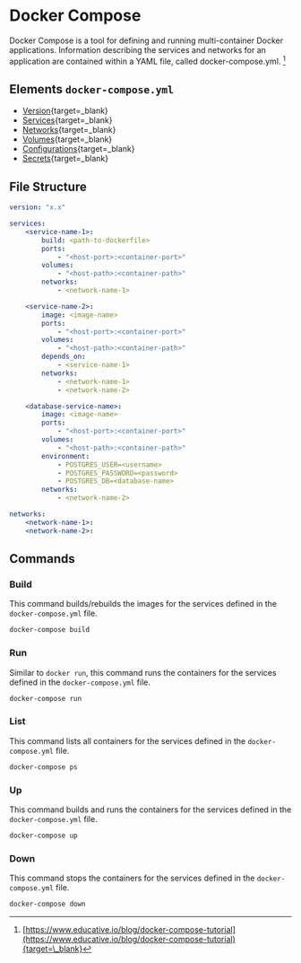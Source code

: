 # Docker Compose

Docker Compose is a tool for defining and running multi-container Docker applications. Information describing the services and networks for an application are contained within a YAML file, called docker-compose.yml. [^1]

## Elements `docker-compose.yml`

-   [Version](https://docs.docker.com/compose/compose-file/compose-versioning/){target=\_blank}
-   [Services](https://docs.docker.com/compose/compose-file/05-services/){target=\_blank}
-   [Networks](https://docs.docker.com/compose/compose-file/06-networks/){target=\_blank}
-   [Volumes](https://docs.docker.com/compose/compose-file/07-volumes/){target=\_blank}
-   [Configurations](https://docs.docker.com/compose/compose-file/08-configs/){target=\_blank}
-   [Secrets](https://docs.docker.com/compose/compose-file/09-secrets/){target=\_blank}

## File Structure

```yaml
version: "x.x"

services:
    <service-name-1>:
        build: <path-to-dockerfile>
        ports:
            - "<host-port>:<container-port>"
        volumes:
            - "<host-path>:<container-path>"
        networks:
            - <network-name-1>

    <service-name-2>:
        image: <image-name>
        ports:
            - "<host-port>:<container-port>"
        volumes:
            - "<host-path>:<container-path>"
        depends_on:
            - <service-name-1>
        networks:
            - <network-name-1>
            - <network-name-2>

    <database-service-name>:
        image: <image-name>
        ports:
            - "<host-port>:<container-port>"
        volumes:
            - "<host-path>:<container-path>"
        environment:
            - POSTGRES_USER=<username>
            - POSTGRES_PASSWORD=<password>
            - POSTGRES_DB=<database-name>
        networks:
            - <network-name-2>

networks:
    <network-name-1>:
    <network-name-2>:
```

## Commands

### Build

This command builds/rebuilds the images for the services defined in the `docker-compose.yml` file.

```bash
docker-compose build
```

### Run

Similar to `docker run`, this command runs the containers for the services defined in the `docker-compose.yml` file.

```bash
docker-compose run
```

### List

This command lists all containers for the services defined in the `docker-compose.yml` file.

```bash
docker-compose ps
```

### Up

This command builds and runs the containers for the services defined in the `docker-compose.yml` file.

```bash
docker-compose up
```

### Down

This command stops the containers for the services defined in the `docker-compose.yml` file.

```bash
docker-compose down
```

[^1]: [https://www.educative.io/blog/docker-compose-tutorial](https://www.educative.io/blog/docker-compose-tutorial){target=\_blank}

